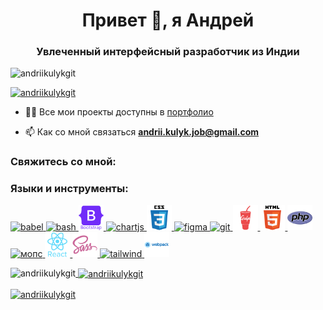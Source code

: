 <h1 align="center">Привет 👋, я Андрей</h1>
<h3 align="center">Увлеченный интерфейсный разработчик из Индии</h3>

<p align="left"> <img src="https://komarev.com/ghpvc/?username=andriikulykgit&label=Profile%20views&color=0e75b6&style=flat" alt="andriikulykgit" /> </p>

<p align="left"> <a href="https://github.com/ryo-ma/github-profile-trophy"><img src="https://github-profile-tropy.vercel.app /?username=andriikulykgit" alt="andriikulykgit" /></a> </p>

- 👨‍💻 Все мои проекты доступны в [портфолио](портфолио)

- 📫 Как со мной связаться **andrii.kulyk.job@gmail.com**

<h3 align="left">Свяжитесь со мной:</h3>
<p align="left">
</p>

<h3 align="left">Языки и инструменты:</h3>
<p align="left"> <a href="https://babeljs.io/" target="_blank" rel="noreferrer"> <img src="https://www.vectorlogo.zone/logos/babeljs/babeljs-icon.svg" alt="babel" width="40" height="40"/> </а> <a href="https://www.gnu.org/software/bash/" target="_blank" rel="noreferrer"> <img src="https://www.vectorlogo.zone/logos/gnu_bash/gnu_bash-icon.svg" alt="bash" width="40" height="40"/> </а> <a href="https://getbootstrap.com" target="_blank" rel="noreferrer"> <img src="https://raw.githubusercontent.com/devicons/devicon/master/icons/bootstrap/bootstrap-plain-wordmark.svg" alt="bootstrap" width="40" height="40"/> </а> <a href="https://www.chartjs.org" target="_blank" rel="noreferrer"> <img src="https://www.chartjs.org/media/logo-title.svg" alt="chartjs" width="40" height="40"/> </а> <a href="https://www.w3schools.com/css/" target="_blank" rel="noreferrer"> <img src="https://raw.githubusercontent.com/devicons/devicon/master/icons/css3/css3-original-wordmark.svg" alt="css3" width="40" height="40"/> </а> <a href="https://www.figma.com/" target="_blank" rel="noreferrer"> <img src="https://www.vectorlogo.zone/logos/figma/figma-icon.svg" alt="figma" width="40" height="40"/> </а> <a href="https://git-scm.com/" target="_blank" rel="noreferrer"> <img src="https://www.vectorlogo.zone/logos/git-scm/git-scm-icon.svg" alt="git" width="40" height="40"/> </а> <a href="https://gulpjs.com" target="_blank" rel="noreferrer"> <img src="https://raw.githubusercontent.com/devicons/devicon/master/icons/gulp/gulp-plain.svg" alt="gulp" width="40" height="40"/> </а> <a href="https://www.w3.org/html/" target="_blank" rel="noreferrer"> <img src="https://raw.githubusercontent.com/devicons/devicon/master/icons/html5/html5-original-wordmark.svg" alt="html5" width="40" height="40"/> </а> <a href="https://www.php.net" target="_blank" rel="noreferrer"> <img src="https://raw.githubusercontent.com/devicons/devicon/master/icons/php/php-original.svg" alt="php" width="40" height="40"/> </а> <a href="https://pugjs.org" target="_blank" rel="noreferrer"> <img src="https://cdn.worldvectorlogo.com/logos/pug.svg" alt="мопс" ширина="40" высота="40"/> </а> <a href="https://reactjs.org/" target="_blank" rel="noreferrer"> <img src="https://raw.githubusercontent.com/devicons/devicon/master/icons/react/react-original-wordmark.svg" alt="react" width="40" height="40"/> </а> <a href="https://sass-lang.com" target="_blank" rel="noreferrer"> <img src="https://raw.githubusercontent.com/devicons/devicon/master/icons/sass/sass-original.svg" alt="sass" width="40" height="40"/> </а> <a href="https://tailwindcss.com/" target="_blank" rel="noreferrer"> <img src="https://www.vectorlogo.zone/logos/tailwindcss/tailwindcss-icon.svg" alt="tailwind" width="40" height="40"/> </а> <a href="https://webpack.js.org" target="_blank" rel="noreferrer"> <img src="https://raw.githubusercontent.com/devicons/devicon/d00d0969292a6569d45b06d3f350f463a0107b0d/icons/webpack/webpack-original-wordmark.svg" alt="webpack" width="40" height="40"/> </а> </p>

<p><img align="left" src="https://github-readme-stats.vercel.app/api/top-langs?username=andriikulykgit&show_icons=true&locale=en&layout=compact" alt="andriikulykgit" /> </p>

<p>&nbsp;<img align="center" src="https://github-readme-stats.vercel.app/api?username=andriikulykgit&show_icons=true&locale=en" alt="andriikulykgit" /></p>

<p><img align="center" src="https://github-readme-streak-stats.herokuapp.com/?user=andriikulykgit&" alt="andriikulykgit" /></p>

